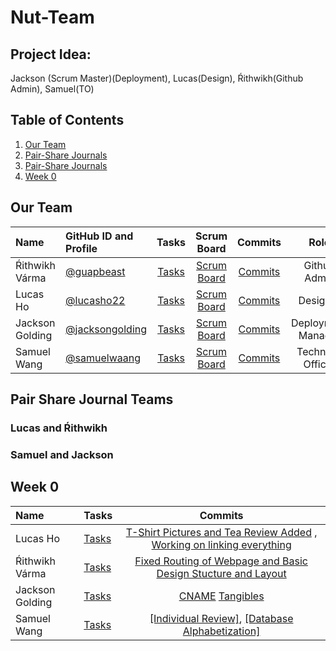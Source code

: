# Nut-Team
## Project Idea: 


Jackson (Scrum Master)(Deployment), Lucas(Design), Ŕithwikh(Github Admin), Samuel(TO)

## Table of Contents

1. [Our Team](https://github.com/jacksongolding/Nut-Team/blob/main/README.md#our-team)
2. [Pair-Share Journals](https://github.com/jacksongolding/Nut-Team/blob/main/README.md#pair-share-journal-teams)
3. [Pair-Share Journals](https://github.com/jacksongolding/Nut-Team/blob/main/README.md#pair-share-journal-teams)
4. [Week 0](https://github.com/jacksongolding/Nut-Team/blob/main/README.md#week-0)





## Our Team

| Name | GitHub ID and Profile | Tasks | Scrum Board | Commits | Role | 
|:-----|:----------------------|:-----:|:-----------:|:-------:|:-------:|
| Ŕithwikh Várma| [@guapbeast](https://github.com/guapbeast) | [Tasks](https://github.com/jacksongolding/Nut-Team/issues/assigned/guapbeast) |[Scrum Board](https://github.com/jacksongolding/Nut-Team/projects/1) | [Commits](https://github.com/jacksongolding/Nut-Team/commits?author=guapbeast) | Github Admin
| Lucas Ho | [@lucasho22](https://github.com/lucasho22) | [Tasks](https://github.com/jacksongolding/Nut-Team/issues/assigned/lucasho22) |[Scrum Board](https://github.com/jacksongolding/Nut-Team/projects/1) |[Commits](https://github.com/jacksongolding/Nut-Team/commits?author=lucasho22) | Designer
| Jackson Golding | [@jacksongolding](https://github.com/jacksongolding) | [Tasks](https://github.com/jacksongolding/Nut-Team/issues/assigned/jacksongolding) |[Scrum Board](https://github.com/jacksongolding/Nut-Team/projects/1) |[Commits](https://github.com/jacksongolding/Nut-Team/commits?author=jacksongolding)| Deployment Manager
| Samuel Wang | [@samuelwaang](https://github.com/samuelwaang) | [Tasks](https://github.com/jacksongolding/Nut-Team/issues/assigned/samuelwaang) |[Scrum Board](https://github.com/jacksongolding/Nut-Team/projects/1) |[Commits](https://github.com/jacksongolding/Nut-Team/commits?author=samuelwaang) | Technical Officer
## Pair Share Journal Teams
### Lucas and Ŕithwikh
### Samuel and Jackson

## Week 0

| Name | Tasks | Commits |
|:-----|:----------------------|:-----:|
| Lucas Ho | [Tasks](https://github.com/NinjaBreadLord/super-duper-bassoons/issues/37) | [T-Shirt Pictures and Tea Review Added](https://github.com/NinjaBreadLord/super-duper-bassoons/commit/2f2830cb31efb9519be03566d3d787359c0a049a) , [Working on linking everything](https://github.com/NinjaBreadLord/super-duper-bassoons/commit/357ff70ce4064cc4f8e2d30e9a2a900724da73bf) |
| Ŕithwikh Várma | [Tasks](https://github.com/NinjaBreadLord/super-duper-bassoons/issues/37) | [Fixed Routing of Webpage and Basic Design Stucture and Layout](https://github.com/NinjaBreadLord/super-duper-bassoons/commit/b4734501484a34a68a57cac094ef4fc0eaf682a9)
| Jackson Golding | [Tasks](https://github.com/NinjaBreadLord/super-duper-bassoons/issues/37)  | [CNAME](https://github.com/NinjaBreadLord/super-duper-bassoons/commit/ff2b0e8890e4a8d7c90e3ad85cda8aea411a8c75) [Tangibles](https://github.com/NinjaBreadLord/super-duper-bassoons/commit/f17c8327432527ed7b0bd8c5f7431da268987b4b) |
| Samuel Wang | [Tasks](https://github.com/NinjaBreadLord/super-duper-bassoons/issues/37) | [[Individual Review]](https://github.com/NinjaBreadLord/super-duper-bassoons/issues/39), [[Database Alphabetization]](https://github.com/NinjaBreadLord/super-duper-bassoons/issues/38) |
